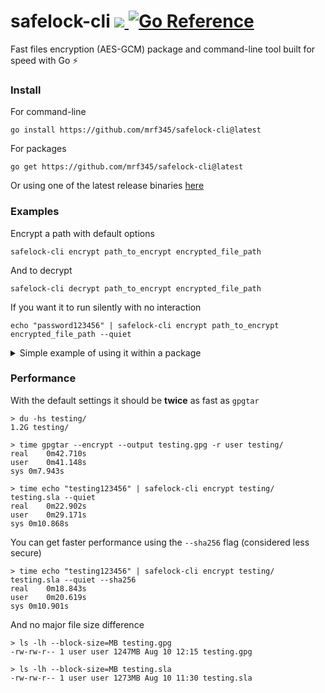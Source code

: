 <h2></h2>
<h1>
safelock-cli
<a href='https://github.com/mrf345/safelock-cli/actions/workflows/ci.yml'>
  <img src='https://github.com/mrf345/safelock-cli/actions/workflows/ci.yml/badge.svg'>
</a>
<a href="https://pkg.go.dev/github.com/mrf345/safelock-cli/safelock">
  <img src="https://pkg.go.dev/badge/github.com/mrf345/safelock-cli/.svg" alt="Go Reference">
</a>
</h1>

Fast files encryption (AES-GCM) package and command-line tool built for speed with Go ⚡

### Install

For command-line

```shell
go install https://github.com/mrf345/safelock-cli@latest
```

For packages

```shell
go get https://github.com/mrf345/safelock-cli@latest
```

Or using one of the latest release binaries [here](https://github.com/mrf345/safelock-cli/releases)

### Examples

Encrypt a path with default options

```shell
safelock-cli encrypt path_to_encrypt encrypted_file_path
```
And to decrypt

```shell
safelock-cli decrypt path_to_encrypt encrypted_file_path
```
If you want it to run silently with no interaction

```shell
echo "password123456" | safelock-cli encrypt path_to_encrypt encrypted_file_path --quiet
```

<details>
  <summary>Simple example of using it within a package</summary>

  > Checkout [GoDocs](https://pkg.go.dev/github.com/mrf345/safelock-cli/safelock) for more examples and references

  ```go
  package main

  import "github.com/mrf345/safelock-cli/safelock"

  func main() {
    lock := safelock.New()
    inputPath := "/home/testing/important"
    outputPath := "/home/testing/encrypted.sla"
    password := "testing123456"

    // Encrypts `inputPath` with the default settings
    if err := lock.Encrypt(nil, inputPath, outputPath, password); err != nil {
      panic(err)
    }

    // Decrypts `outputPath` with the default settings
    if err := lock.Decrypt(nil, outputPath, "/home/testing", password); err != nil {
      panic(err)
    }
  }
  ```
</details>

### Performance

With the default settings it should be **twice** as fast as `gpgtar`

```shell
> du -hs testing/
1.2G testing/

> time gpgtar --encrypt --output testing.gpg -r user testing/
real	0m42.710s
user	0m41.148s
sys	0m7.943s

> time echo "testing123456" | safelock-cli encrypt testing/ testing.sla --quiet
real	0m22.902s
user	0m29.171s
sys	0m10.868s
```
You can get faster performance using the `--sha256` flag (considered less secure)

```shell
> time echo "testing123456" | safelock-cli encrypt testing/ testing.sla --quiet --sha256
real	0m18.843s
user	0m20.619s
sys	0m10.901s
```

And no major file size difference

```shell
> ls -lh --block-size=MB testing.gpg
-rw-rw-r-- 1 user user 1247MB Aug 10 12:15 testing.gpg

> ls -lh --block-size=MB testing.sla
-rw-rw-r-- 1 user user 1273MB Aug 10 11:30 testing.sla
```
